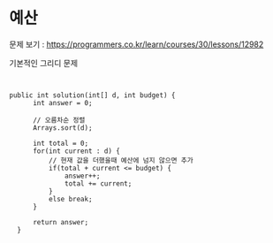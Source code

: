 # 예산

문제 보기 : <https://programmers.co.kr/learn/courses/30/lessons/12982>

기본적인 그리디 문제

<pre><code>

public int solution(int[] d, int budget) {
      int answer = 0;
      
      // 오름차순 정렬
      Arrays.sort(d);
      
      int total = 0;
      for(int current : d) {
          // 현재 값을 더했을때 예산에 넘지 않으면 추가
          if(total + current <= budget) {
              answer++;
              total += current;
          }
          else break;
      }  
      
      return answer;
  }

</code></pre>